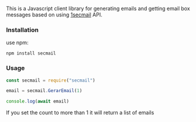 This is a Javascript client library for generating emails and getting email box messages based on using [1secmail](https://www.1secmail.com/api/) API.
### Installation
use npm:

``npm install secmail``
### Usage
```javascript
const secmail = require("secmail")

email = secmail.GerarEmail(1)

console.log(await email)
```
If you set the count to more than 1 it will return a list of emails
